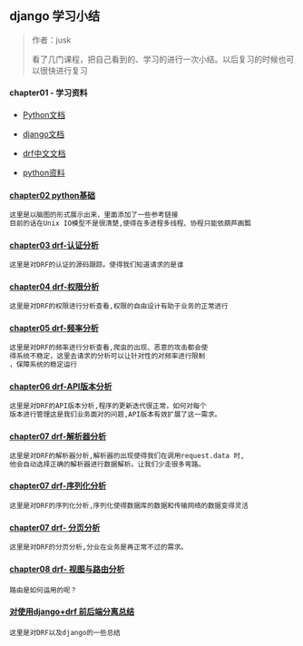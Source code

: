 
## django 学习小结


> 作者：jusk
>
> 看了几门课程，把自己看到的、学习的进行一次小结。以后复习的时候也可以很快进行复习


#### chapter01 - 学习资料

- [Python文档](https://docs.python.org/zh-cn/3/index.html)
- [django文档]()
- [drf中文文档](http://www.iamnancy.top/djangorestframework/Home/)

- [python资料](https://github.com/vinta/awesome-python)


#### [chapter02 python基础](http://naotu.baidu.com/file/b0dbc01fce1bc2c30ff16254374fa253?token=9e983fe16ab0887d)

```markdown
这里是以脑图的形式展示出来，里面添加了一些参考链接
目前的话在Unix IO模型不是很清楚,使得在多进程多线程、协程只能依葫芦画瓢
```


#### [chapter03 drf-认证分析](./Authentication.md)

```markdown
这里是对DRF的认证的源码跟踪。使得我们知道请求的是谁

```




#### [chapter04 drf-权限分析](./Permission.md)


```markdown
这里是对DRF的权限进行分析查看,权限的自由设计有助于业务的正常进行
```


#### [chapter05 drf-频率分析](./Throttles.md)


```markdown
这里是对DRF的频率进行分析查看,爬虫的出现、恶意的攻击都会使
得系统不稳定，这里去请求的分析可以让针对性的对频率进行限制
，保障系统的稳定运行
```


#### [chapter06 drf-API版本分析](./VersionControl.md)


```markdown
这里是对DRF的API版本分析,程序的更新迭代很正常，如何对每个
版本进行管理这是我们业务面对的问题,API版本有效扩展了这一需求。
```


#### [chapter07 drf-解析器分析](./Parser.md)

```markdown
这里是对DRF的解析器分析,解析器的出现使得我们在调用request.data 时,
他会自动选择正确的解析器进行数据解析。让我们少走很多弯路。
```
#### [chapter07 drf-序列化分析](./serializer.md)
```markdown
这里是对DRF的序列化分析,序列化使得数据库的数据和传输网络的数据变得灵活
```



#### [chapter07 drf- 分页分析](./Paging.md)

```markdown
这里是对DRF的分页分析,分业在业务是再正常不过的需求。
```

#### [chapter08 drf- 视图与路由分析](./Authentication.md)

```
路由是如何运用的呢？
```



#### [对使用django+drf 前后端分离总结](./summary.md)


```
这里是对DRF以及django的一些总结
```
